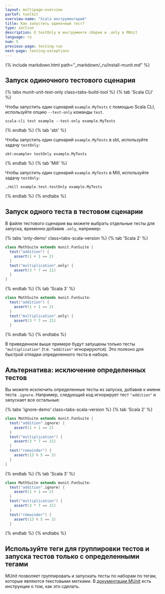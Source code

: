 ```yaml
---
layout: multipage-overview
partof: toolkit
overview-name: "Scala инструментарий"
title: Как запустить одиночный тест?
type: section
description: О testOnly в инструменте сборки и .only в MUnit
language: ru
num: 5
previous-page: testing-run
next-page: testing-exceptions
---
```


{% include markdown.html path="_markdown/_ru/install-munit.md" %}

## Запуск одиночного тестового сценария

{% tabs munit-unit-test-only class=tabs-build-tool %}
{% tab 'Scala CLI' %}

Чтобы запустить один сценарий `example.MyTests` с помощью Scala CLI, используйте опцию `--test-only` команды `test`.

```
scala-cli test example --test-only example.MyTests
```

{% endtab %}
{% tab 'sbt' %}

Чтобы запустить один сценарий `example.MyTests` в sbt, используйте задачу `testOnly`:

```
sbt:example> testOnly example.MyTests
```

{% endtab %}
{% tab 'Mill' %}

Чтобы запустить один сценарий `example.MyTests` в Mill, используйте задачу `testOnly`:

```
./mill example.test.testOnly example.MyTests
```

{% endtab %}
{% endtabs %}

## Запуск одного теста в тестовом сценарии

В файле тестового сценария вы можете выбрать отдельные тесты для запуска, временно добавив `.only`, например:

{% tabs 'only-demo' class=tabs-scala-version %}
{% tab 'Scala 2' %}

```scala mdoc
class MathSuite extends munit.FunSuite {
  test("addition") {
    assert(1 + 1 == 2)
  }
  test("multiplication".only) {
    assert(3 * 7 == 21)
  }
}
```

{% endtab %}
{% tab 'Scala 3' %}

```scala
class MathSuite extends munit.FunSuite:
  test("addition") {
    assert(1 + 1 == 2)
  }
  test("multiplication".only) {
    assert(3 * 7 == 21)
  }
```

{% endtab %}
{% endtabs %}

В приведенном выше примере будут запущены только тесты `"multiplication"` (т.е. `"addition"` игнорируются).
Это полезно для быстрой отладки определенного теста в наборе.

## Альтернатива: исключение определенных тестов

Вы можете исключить определенные тесты из запуска, добавив к имени теста `.ignore`.
Например, следующий код игнорирует тест `"addition"` и запускает все остальные:

{% tabs 'ignore-demo' class=tabs-scala-version %}
{% tab 'Scala 2' %}

```scala mdoc:reset
class MathSuite extends munit.FunSuite {
  test("addition".ignore) {
    assert(1 + 1 == 2)
  }
  test("multiplication") {
    assert(3 * 7 == 21)
  }
  test("remainder") {
    assert(13 % 5 == 3)
  }
}
```

{% endtab %}
{% tab 'Scala 3' %}

```scala
class MathSuite extends munit.FunSuite:
  test("addition".ignore) {
    assert(1 + 1 == 2)
  }
  test("multiplication") {
    assert(3 * 7 == 21)
  }
  test("remainder") {
    assert(13 % 5 == 3)
  }
```

{% endtab %}
{% endtabs %}

## Используйте теги для группировки тестов и запуска тестов только с определенными тегами

MUnit позволяет группировать и запускать тесты по наборам по тегам, которые являются текстовыми метками.
В [документации MUnit][munit-tags] есть инструкции о том, как это сделать.

[munit-tags]: https://scalameta.org/munit/docs/filtering.html#include-and-exclude-tests-based-on-tags
